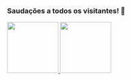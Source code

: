 ### Saudações a todos os visitantes! 👋

<div align="left">
  <a href="https://github.com/scarneiromarcelo">
  
  
<div align="left">
  <a href="https://github.com/Thais-Mont">
  <img height="120em" src="https://github-readme-stats.vercel.app/api?username=scarneiromarcelo&show_icons=true&theme=dracula&include_all_commits=true&count_private=true"/>
  <img height="120em" src="https://github-readme-stats.vercel.app/api/top-langs/?username=scarneiromarcelo&layout=compact&langs_count=7&theme=dracula"/>
</div>
